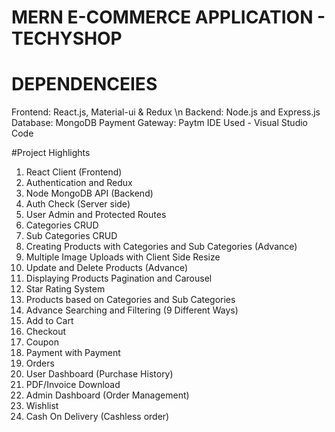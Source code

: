 # MERN E-COMMERCE  APPLICATION - TECHYSHOP


# DEPENDENCEIES
Frontend:  React.js, Material-ui & Redux \n
Backend: Node.js and Express.js
Database: MongoDB
Payment Gateway: Paytm
IDE Used - Visual Studio Code

#Project Highlights

1. React Client (Frontend)
2. Authentication and Redux
3. Node MongoDB API (Backend)
4. Auth Check (Server side)
5. User Admin and Protected Routes
6. Categories CRUD
7. Sub Categories CRUD
8. Creating Products with Categories and Sub Categories (Advance)
9. Multiple Image Uploads with Client Side Resize
10. Update and Delete Products (Advance)
11. Displaying Products Pagination and Carousel
12. Star Rating System
13. Products based on Categories and Sub Categories
14. Advance Searching and Filtering (9 Different Ways)
15. Add to Cart
16. Checkout
17. Coupon
18. Payment with Payment
19. Orders
20. User Dashboard (Purchase History)
21. PDF/Invoice Download
22. Admin Dashboard (Order Management)
23. Wishlist
24. Cash On Delivery (Cashless order)
